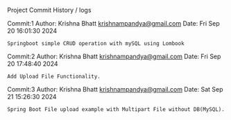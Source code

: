 Project Commit History / logs

Commit:1
Author: Krishna Bhatt <krishnampandya@gmail.com>
Date:   Fri Sep 20 16:01:30 2024

    Springboot simple CRUD operation with mySQL using Lombook

Commit:2
Author: Krishna Bhatt <krishnampandya@gmail.com>
Date:   Fri Sep 20 17:48:40 2024 

    Add Upload File Functionality.

Commit:3
Author: Krishna Bhatt <krishnampandya@gmail.com>
Date:   Sat Sep 21 15:26:30 2024 

    Spring Boot File upload example with Multipart File without DB(MySQL).

